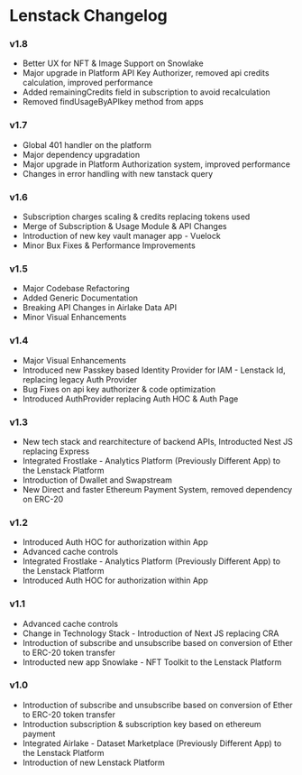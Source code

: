 # Lenstack Changelog

### v1.8
* Better UX for NFT & Image Support on Snowlake
* Major upgrade in Platform API Key Authorizer, removed api credits calculation, improved performance
* Added remainingCredits field in subscription to avoid recalculation
* Removed findUsageByAPIkey method from apps

### v1.7
* Global 401 handler on the platform
* Major dependency upgradation
* Major upgrade in Platform Authorization system, improved performance
* Changes in error handling with new tanstack query

### v1.6
* Subscription charges scaling & credits replacing tokens used
* Merge of Subscription & Usage Module & API Changes
* Introduction of new key vault manager app - Vuelock
* Minor Bux Fixes & Performance Improvements

### v1.5
* Major Codebase Refactoring
* Added Generic Documentation
* Breaking API Changes in Airlake Data API
* Minor Visual Enhancements

### v1.4
* Major Visual Enhancements
* Introduced new Passkey based Identity Provider for IAM - Lenstack Id, replacing legacy Auth Provider
* Bug Fixes on api key authorizer & code optimization
* Introduced AuthProvider replacing Auth HOC & Auth Page

### v1.3
* New tech stack and rearchitecture of backend APIs, Introducted Nest JS replacing Express
* Integrated Frostlake - Analytics Platform (Previously Different App) to the Lenstack Platform
* Introduction of Dwallet and Swapstream
* New Direct and faster Ethereum Payment System, removed dependency on ERC-20

### v1.2
* Introduced Auth HOC for authorization within App
* Advanced cache controls
* Integrated Frostlake - Analytics Platform (Previously Different App) to the Lenstack Platform
* Introduced Auth HOC for authorization within App

### v1.1
* Advanced cache controls
* Change in Technology Stack - Introduction of Next JS replacing CRA
* Introduction of subscribe and unsubscribe based on conversion of Ether to ERC-20 token transfer
* Introducted new app Snowlake - NFT Toolkit to the Lenstack Platform

### v1.0
* Introduction of subscribe and unsubscribe based on conversion of Ether to ERC-20 token transfer
* Introduction subscription & subscription key based on ethereum payment
* Integrated Airlake - Dataset Marketplace (Previously Different App) to the Lenstack Platform
* Introduction of new Lenstack Platform